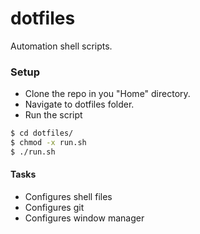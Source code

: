 # dotfiles
Automation shell scripts.

### Setup
 - Clone the repo in you "Home" directory.
 - Navigate to dotfiles folder.
 - Run the script
```sh
$ cd dotfiles/
$ chmod -x run.sh
$ ./run.sh
```

#### Tasks
- Configures shell files
- Configures git
- Configures window manager
